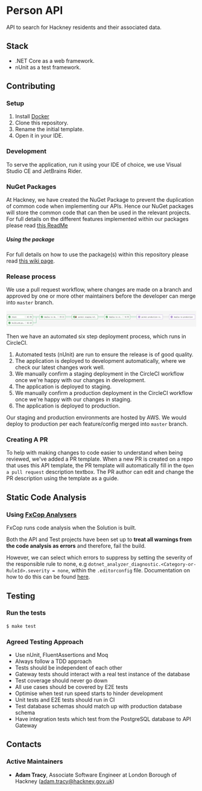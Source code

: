 # Person API

API to search for Hackney residents and their associated data.

## Stack

- .NET Core as a web framework.
- nUnit as a test framework.

## Contributing

### Setup

1. Install [Docker][docker-download]
2. Clone this repository.
3. Rename the initial template.
4. Open it in your IDE.


### Development

To serve the application, run it using your IDE of choice, we use Visual Studio CE and JetBrains Rider.

### NuGet Packages
At Hackney, we have created the NuGet Package to prevent the duplication of common code when implementing our APIs. Hence our NuGet packages will store the common code that can then be used in the relevant projects. For full details on the different features implemented within our packages please read [this ReadMe](https://github.com/LBHackney-IT/lbh-core/blob/release/README.md)

##### Using the package
For full details on how to use the package(s) within this repository please read
[this wiki page](https://github.com/LBHackney-IT/lbh-core/wiki/Using-the-package(s)-from-the-Hackney.Core-repository).


### Release process

We use a pull request workflow, where changes are made on a branch and approved by one or more other maintainers before the developer can merge into `master` branch.

![Circle CI Workflow Example](docs/circle_ci_workflow.png)

Then we have an automated six step deployment process, which runs in CircleCI.

1. Automated tests (nUnit) are run to ensure the release is of good quality.
2. The application is deployed to development automatically, where we check our latest changes work well.
3. We manually confirm a staging deployment in the CircleCI workflow once we're happy with our changes in development.
4. The application is deployed to staging.
5. We manually confirm a production deployment in the CircleCI workflow once we're happy with our changes in staging.
6. The application is deployed to production.

Our staging and production environments are hosted by AWS. We would deploy to production per each feature/config merged into  `master`  branch.

### Creating A PR

To help with making changes to code easier to understand when being reviewed, we've added a PR template.
When a new PR is created on a repo that uses this API template, the PR template will automatically fill in the `Open a pull request` description textbox.
The PR author can edit and change the PR description using the template as a guide.

## Static Code Analysis

### Using [FxCop Analysers](https://www.nuget.org/packages/Microsoft.CodeAnalysis.FxCopAnalyzers)

FxCop runs code analysis when the Solution is built.

Both the API and Test projects have been set up to **treat all warnings from the code analysis as errors** and therefore, fail the build.

However, we can select which errors to suppress by setting the severity of the responsible rule to none, e.g `dotnet_analyzer_diagnostic.<Category-or-RuleId>.severity = none`, within the `.editorconfig` file.
Documentation on how to do this can be found [here](https://docs.microsoft.com/en-us/visualstudio/code-quality/use-roslyn-analyzers?view=vs-2019).

## Testing

### Run the tests

```sh
$ make test
```

### Agreed Testing Approach
- Use nUnit, FluentAssertions and Moq
- Always follow a TDD approach
- Tests should be independent of each other
- Gateway tests should interact with a real test instance of the database
- Test coverage should never go down
- All use cases should be covered by E2E tests
- Optimise when test run speed starts to hinder development
- Unit tests and E2E tests should run in CI
- Test database schemas should match up with production database schema
- Have integration tests which test from the PostgreSQL database to API Gateway

## Contacts

### Active Maintainers

- **Adam Tracy**, Associate Software Engineer at London Borough of Hackney (adam.tracy@hackney.gov.uk)

[docker-download]: https://www.docker.com/products/docker-desktop
